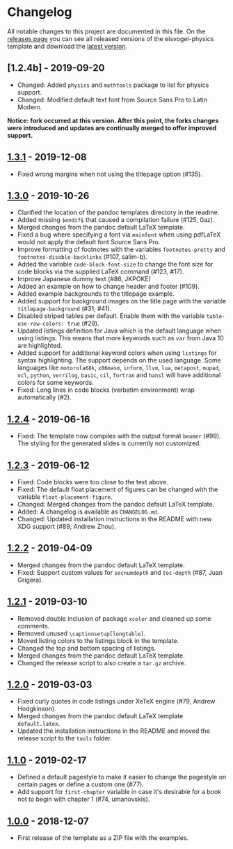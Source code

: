 # Changelog

All notable changes to this project are documented in this file. On the [releases page](https://github.com/cheshyre/eisvogel-physics/releases/) you can see all released versions of the eisvogel-physics template and download the [latest version](https://github.com/cheshyre/eisvogel-physics/releases/latest).

## [1.2.4b] - 2019-09-20

* Changed: Added `physics` and `mathtools` package to list for physics support.
* Changed: Modified default text font from Source Sans Pro to Latin Modern.

**Notice: fork occurred at this version. After this point, the forks changes were introduced and updates are continually merged to offer improved support.**

## [1.3.1] - 2019-12-08

- Fixed wrong margins when not using the titlepage option (#135).

## [1.3.0] - 2019-10-26

- Clarified the location of the pandoc templates directory in the readme.
- Added missing `$endif$` that caused a compilation failure (#125, 0az).
- Merged changes from the pandoc default LaTeX template.
- Fixed a bug where specifying a font via `mainfont` when using pdfLaTeX would not apply the default font Source Sans Pro.
- Improve formatting of footnotes with the variables `footnotes-pretty` and `footnotes-disable-backlinks` (#107, salim-b).
- Added the variable `code-block-font-size` to change the font size for code blocks via the supplied LaTeX command (#123, #17).
- Improve Japanese dummy text (#86, JKPOKE)
- Added an example on how to change header and footer (#109).
- Added example backgrounds to the titlepage example.
- Added support for background images on the title page with the variable `titlepage-background` (#31, #41).
- Disabled striped tables per default. Enable them with the variable `table-use-row-colors: true` (#29).
- Updated listings definition for Java which is the default language when using listings. This means that more keywords such as `var` from Java 10 are highlighted.
- Added support for additional keyword colors when using `listings` for syntax highlighting. The support depends on the used language. Some languages like `motorola68k`, `x86masm`, `inform`, `llvm`, `lua`, `metapost`, `mupad`, `ocl`, `python`, `verrilog`, `basic`, `cil`, `fortran` and `hansl` will have additional colors for some keywords.
- Fixed: Long lines in code blocks (verbatim environment) wrap automatically (#2).

## [1.2.4] - 2019-06-16

- Fixed: The template now compiles with the output format `beamer` (#99). The styling for the generated slides is currently not customized.

## [1.2.3] - 2019-06-12

- Fixed: Code blocks were too close to the text above.
- Fixed: The default float placement of figures can be changed with the variable `float-placement-figure`.
- Changed: Merged changes from the pandoc default LaTeX template.
- Added: A changelog is available as `CHANGELOG.md`.
- Changed: Updated installation instructions in the README with new XDG support (#89, Andrew Zhou).

## [1.2.2] - 2019-04-09

- Merged changes from the pandoc default LaTeX template.
- Fixed: Support custom values for `secnumdepth` and `toc-depth` (#87, Juan Grigera).

## [1.2.1] - 2019-03-10

- Removed double inclusion of package `xcolor` and cleaned up some comments.
- Removed unused `\captionsetup[longtable]`.
- Moved listing colors to the listings block in the template.
- Changed the top and bottom spacing of listings.
- Merged changes from the pandoc default LaTeX template.
- Changed the release script to also create a `tar.gz` archive.

## [1.2.0] - 2019-03-03

- Fixed curly quotes in code listings under XeTeX engine (#79, Andrew Hodgkinson).
- Merged changes from the pandoc default LaTeX template `default.latex`.
- Updated the installation instructions in the README and moved the release script to the `tools` folder.

## [1.1.0] - 2019-02-17

- Defined a default pagestyle to make it easier to change the pagestyle on certain pages or define a custom one (#77).
- Add support for `first-chapter` variable in case it's desirable for a book not to begin with chapter 1 (#74, umanovskis).

## [1.0.0] - 2018-12-07

- First release of the template as a ZIP file with the examples.

[1.3.1]: https://github.com/cheshyre/eisvogel-physics/compare/v1.3.0...v1.3.1
[1.3.0]: https://github.com/cheshyre/eisvogel-physics/compare/v1.2.4...v1.3.0
[1.2.4]: https://github.com/cheshyre/eisvogel-physics/compare/v1.2.3...v1.2.4
[1.2.3]: https://github.com/cheshyre/eisvogel-physics/compare/v1.2.2...v1.2.3
[1.2.2]: https://github.com/cheshyre/eisvogel-physics/compare/v1.2.1...v1.2.2
[1.2.1]: https://github.com/cheshyre/eisvogel-physics/compare/v1.2.0...v1.2.1
[1.2.0]: https://github.com/cheshyre/eisvogel-physics/compare/1.1.0...v1.2.0
[1.1.0]: https://github.com/cheshyre/eisvogel-physics/compare/v1.0.0...1.1.0
[1.0.0]: https://github.com/cheshyre/eisvogel-physics/releases/tag/v1.0.0
